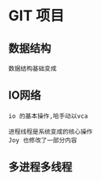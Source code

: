 # GIT 项目
## 数据结构
    数据结构基础变成
## IO网络
    io 的基本操作,哈手动以vca
    
    进程线程是系统变成的核心操作
    Joy 也修改了一部分内容
##  多进程多线程